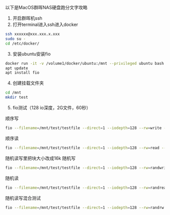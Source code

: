 
以下是MacOS群晖NAS硬盘跑分文字攻略

1. 开启群晖机ssh
2. 打开terminal进入ssh进入docker

```bash
ssh xxxxxx@xxx.xxx.x.xxx
sudo su -
cd /etc/docker/
```

3. 安装ubuntu安装fio
```bash
docker run -it -v /volume1/docker/ubuntu:/mnt --privileged ubuntu bash
apt update
apt install fio
```

4. 创建挂载文件夹
```bash
cd /mnt
mkdir test
```

5. fio测试（128 io深度，2G文件，60秒）

顺序写
```bash
fio --filename=/mnt/test/testfile --direct=1 --iodepth=128 --rw=write --ioengine=libaio --bs=1M --size=2G --numjobs=1 --runtime=60 --group_reporting --name=sequential_write_test
```

顺序读
```bash
fio --filename=/mnt/test/testfile --direct=1 --iodepth=128 --rw=read --ioengine=libaio --bs=1M --size=2G --numjobs=1 --runtime=60 --group_reporting --name=sequential_read_test
```

随机读写里把块大小改成16k
随机写
```bash
fio --filename=/mnt/test/testfile --direct=1 --iodepth=128 --rw=randwrite --ioengine=libaio --bs=16k --size=2G --numjobs=1 --runtime=60 --group_reporting --name=random_write_test
```

随机读
```bash
fio --filename=/mnt/test/testfile --direct=1 --iodepth=128 --rw=randread --ioengine=libaio --bs=16k --size=2G --numjobs=1 --runtime=60 --group_reporting --name=random_read_test
```

随机读写混合测试
```bash
fio --filename=/mnt/test/testfile --direct=1 --iodepth=128 --rw=randrw --rwmixread=70 --ioengine=libaio --bs=16k --size=2G --numjobs=1 --runtime=60 --group_reporting --name=random_readwrite_test
```
